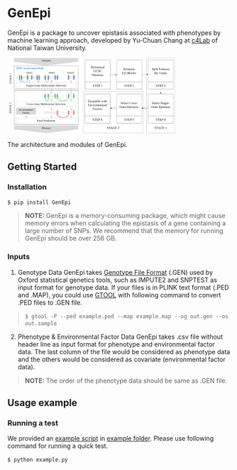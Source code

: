 # GenEpi
GenEpi is a package to uncover epistasis associated with phenotypes by machine learning approach, developed by Yu-Chuan Chang at [c4Lab](http://bioinfo.bime.ntu.edu.tw/c4lab/) of National Taiwan University.

<img src="https://github.com/Chester75321/GenEpi/raw/master/GenEpi.png" width="75%" height="75%">

The architecture and modules of GenEpi.

## Getting Started
### Installation
```
$ pip install GenEpi
```
>**NOTE:** GenEpi is a memory-consuming package, which might cause memory errors when calculating the epistasis of a gene containing a large number of SNPs. We recommend that the memory for running GenEpi should be over 256 GB.

### Inputs
1. Genotype Data
GenEpi takes [Genotype File Format](http://www.stats.ox.ac.uk/~marchini/software/gwas/file_format_new.html) (.GEN) used by Oxford statistical genetics tools, such as IMPUTE2 and SNPTEST as input format for genotype data. If your files is in PLINK text format (.PED and .MAP), you could use [GTOOL](http://www.well.ox.ac.uk/~cfreeman/software/gwas/gtool.html) with following command to convert .PED files to .GEN file.
>```
>$ gtool -P --ped example.ped --map example.map --og out.gen --os out.sample
>```
2. Phenotype & Environmental Factor Data
GenEpi takes .csv file without header line as input format for phenotype and environmental factor data. The last column of the file would be considered as phenotype data and the others would be considered as covariate (environmental factor data).

>**NOTE:** The order of the phenotype data should be same as .GEN file.

## Usage example
### Running a test
We provided an [example script](https://github.com/Chester75321/GenEpi/tree/master/genepi/example/example.py) in [example folder](https://github.com/Chester75321/GenEpi/tree/master/genepi/example). Please use following command for running a quick test.
```
$ python example.py
```
